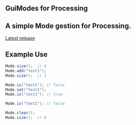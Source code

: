 

## GuiModes for Processing

A simple Mode gestion for Processing.
--

[Latest release](http://papart.gforge.inria.fr/libraries/guiModes.tgz)

## Example Use

``` java
Mode.size();  // 0 
Mode.add("test1");
Mode.size();  // 1 

Mode.is("test1"); // false
Mode.set("test1"); 
Mode.is("test1"); // true

Mode.is("test2"); // false

Mode.clear();
Mode.size();  // 0
``` 
